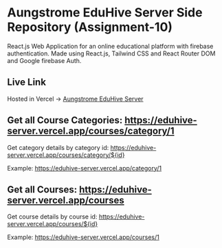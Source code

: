 # Aungstrome EduHive Server Side Repository (Assignment-10)

React.js Web Application for an online educational platform with firebase authentication. Made using React.js, Tailwind CSS and React Router DOM and Google firebase Auth.

## Live Link

Hosted in Vercel -> [Aungstrome EduHive Server](https://eduhive-server.vercel.app/)

## Get all Course Categories: https://eduhive-server.vercel.app/courses/category/1

Get category details by category id: https://eduhive-server.vercel.app/courses/category/${id}

Example: https://eduhive-server.vercel.app/category/1

## Get all Courses: https://eduhive-server.vercel.app/courses

Get course details by course id: https://eduhive-server.vercel.app/courses/${id}

Example: https://eduhive-server.vercel.app/courses/1
